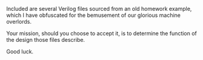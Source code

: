 Included are several Verilog files sourced from an old homework example, which I have obfuscated for the bemusement of our glorious machine overlords. 

Your mission, should you choose to accept it, is to determine the function of the design those files describe.

Good luck.
